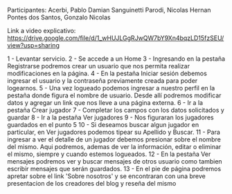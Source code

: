 Participantes: Acerbi, Pablo Damian
Sanguinetti Parodi, Nicolas Hernan
Pontes dos Santos, Gonzalo Nicolas

Link a video explicativo: https://drive.google.com/file/d/1_wHUJLGgRJwQW7bY9Xn4bqzLD15fzSEU/view?usp=sharing

1 - Levantar servicio.
2 - Se accede a un Home
3 - Ingresando en la pestaña Registrarse podremos crear un usuario que nos permita realizar modificaciones en la página.
4 - En la pestaña Iniciar sesión debemos ingresar el usuario y la contraseña previamente creada para poder logearnos.
5 - Una vez logueado podemos ingresar a nuestro perfil en la pestaña donde figura el nombre de usuario. Desde allí podremos modificar datos y agregar un link que nos lleve a una página externa. 
6 - Ir a la pestaña Crear jugador
7 - Completar los campos con los datos solicitados y guardar
8 - Ir a la pestaña Ver jugadores
9 - Nos figuraran los jugadores guardados en el punto 5
10 - Si deseamos buscar algun jugador en particular, en Ver jugadores podemos tipear su Apellido y Buscar.
11 - Para ingresar a ver el detalle de un jugador debemos presionar sobre el nombre del mismo. Aqui podremos, ademas de ver la información, editar o eliminar el mismo, siempre y cuando estemos logueados.
12 - En la pestaña Ver mensajes podremos ver y buscar mensajes de otros usuario como tambien escribir mensajes que serán guardados.
13 - En el pie de página podremos apretar sobre el link 'Sobre nosotros' y se encontraran con una breve presentacion de los creadores del blog y reseña del mismo
